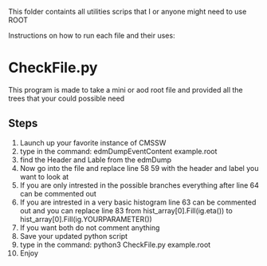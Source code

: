This folder containts all utilities scrips that I or anyone might need to use ROOT

Instructions on how to run each file and their uses:

# **CheckFile.py**

This program is made to take a mini or aod root file and provided all the trees that your could possible need
## Steps

1) Launch up your favorite instance of CMSSW
2) type in the command: edmDumpEventContent example.root
3) find the Header and Lable from the edmDump
4) Now go into the file and replace line 58 59 with the header and label you want to look at
5) If you are only intrested in the possible branches everything after line 64 can be commented out
6) If you are intrested in a very basic histogram line 63 can be commented out and you can replace line 83 from hist_array[0].Fill(ig.eta()) to hist_array[0].Fill(ig.YOURPARAMETER())
7) If you want both do not comment anything
8) Save your updated python script
9) type in the command: python3 CheckFile.py example.root
10) Enjoy


